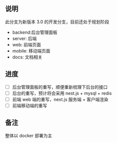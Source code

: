 ## 说明

此分支为新版本 3.0 的开发分支，目前还处于规划阶段

- backend:后台管理面板
- server: 后端
- web: 前端页面
- mobile: 移动端页面
- docs: 文档相关

## 进度

- [ ] 后台管理面板的重写，顺便重新梳理下后台的接口
- [ ] 后台的重写，预计将会采用 nest.js + mysql + redis
- [ ] 前端 web 端的重写，next.js 服务端 + 客户端渲染
- [ ] 前端移动端的重写

## 备注

整体以 docker 部署为主
